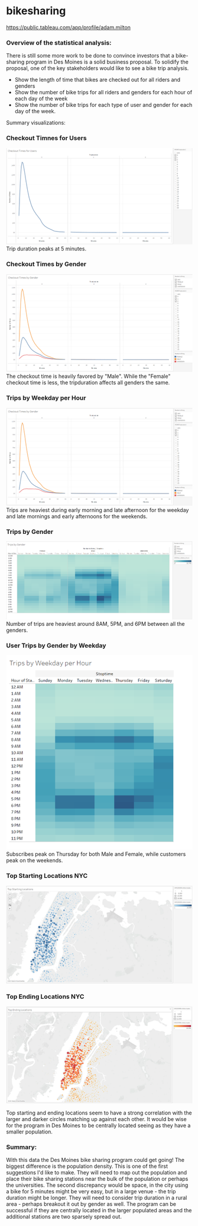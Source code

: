 # bikesharing
https://public.tableau.com/app/profile/adam.milton

### Overview of the statistical analysis:

There is still some more work to be done to convince investors that a bike-sharing program in Des Moines is a solid business proposal. To solidify the proposal, one of the key stakeholders would like to see a bike trip analysis.
- Show the length of time that bikes are checked out for all riders and genders
- Show the number of bike trips for all riders and genders for each hour of each day of the week
- Show the number of bike trips for each type of user and gender for each day of the week.

Summary visualizations:

### Checkout Timnes for Users
![](https://github.com/akmilton11/bikesharing/blob/main/Images/Checkout_Times_for_Users.PNG)
Trip duration peaks at 5 minutes.

### Checkout Times by Gender
![](https://github.com/akmilton11/bikesharing/blob/main/Images/Checkout_Times_by_Gender.PNG)
The checkout time is heavily favored by "Male". While the "Female" checkout time is less, the tripduration affects all genders the same.

### Trips by Weekday per Hour
![](https://github.com/akmilton11/bikesharing/blob/main/Images/Checkout_Times_by_Gender.PNG)
Trips are heaviest during early morning and late afternoon for the weekday and late mornings and early afternoons for the weekends. 

### Trips by Gender
![](https://github.com/akmilton11/bikesharing/blob/main/Images/Trips_by_Gender.PNG)
Number of trips are heaviest around 8AM, 5PM, and 6PM between all the genders.

### User Trips by Gender by Weekday
![](https://github.com/akmilton11/bikesharing/blob/main/Images/Trips_by_Weekday_per_Hour.PNG)
Subscribes peak on Thursday for both Male and Female, while customers peak on the weekends.

### Top Starting Locations NYC
![](https://github.com/akmilton11/bikesharing/blob/main/Images/Top_Starting_Locations.PNG)
### Top Ending Locations NYC
![](https://github.com/akmilton11/bikesharing/blob/main/Images/Top_Ending_Locations.PNG)

Top starting and ending locations seem to have a strong correlation with the larger and darker circles matching up against each other. It would be wise for the program in Des Moines to be centrally located seeing as they have a smaller population.

### Summary:
With this data the Des Moines bike sharing program could get going! The biggest difference is the population density. This is one of the first suggestions I'd like to make. They will need to map out the population and place their bike sharing stations near the bulk of the population or perhaps the universities. The second discrepancy would be space, in the city using a bike for 5 minutes might be very easy, but in a large venue - the trip duration might be longer. They will need to consider trip duration in a rural area - perhaps breakout it out by gender as well. The program can be successful if they are centrally located in the larger populated areas and the additional stations are two sparsely spread out.

